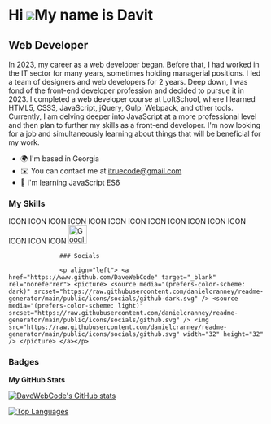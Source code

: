 Hi ![](https://user-images.githubusercontent.com/18350557/176309783-0785949b-9127-417c-8b55-ab5a4333674e.gif)My name is Davit
=============================================================================================================================

Web Developer
-------------

In 2023, my career as a web developer began. Before that, I had worked in the IT sector for many years, sometimes holding managerial positions. I led a team of designers and web developers for 2 years. Deep down, I was fond of the front-end developer profession and decided to pursue it in 2023. I completed a web developer course at LoftSchool, where I learned HTML5, CSS3, JavaScript, jQuery, Gulp, Webpack, and other tools. Currently, I am delving deeper into JavaScript at a more professional level and then plan to further my skills as a front-end developer. I'm now looking for a job and simultaneously learning about things that will be beneficial for my work.

*   🌍  I'm based in Georgia
*   ✉️  You can contact me at [itruecode@gmail.com](mailto:itruecode@gmail.com)
*   🧠  I'm learning JavaScript ES6
  
### My Skills 
<p align="left">
ICON ICON ICON ICON ICON ICON ICON ICON ICON ICON ICON ICON ICON ICON ICON 
                                <a href="https://cloud.google.com/" target="_blank" rel="noreferrer"><img src="https://raw.githubusercontent.com/danielcranney/readme-generator/main/public/icons/skills/googlecloud-colored.svg" width="36" height="36" alt="Google Cloud" /></a>
                    </p>
                    

                  ### Socials
                  
                  <p align="left"> <a href="https://www.github.com/DaveWebCode" target="_blank" rel="noreferrer"> <picture> <source media="(prefers-color-scheme: dark)" srcset="https://raw.githubusercontent.com/danielcranney/readme-generator/main/public/icons/socials/github-dark.svg" /> <source media="(prefers-color-scheme: light)" srcset="https://raw.githubusercontent.com/danielcranney/readme-generator/main/public/icons/socials/github.svg" /> <img src="https://raw.githubusercontent.com/danielcranney/readme-generator/main/public/icons/socials/github.svg" width="32" height="32" /> </picture> </a></p>

### Badges

<b>My GitHub Stats</b>

<a href="http://www.github.com/DaveWebCode"><img src="https://github-readme-stats.vercel.app/api?username=DaveWebCode&show_icons=true&hide=&count_private=true&title_color=0891b2&text_color=ffffff&icon_color=0891b2&bg_color=1c1917&hide_border=true&show_icons=true" alt="DaveWebCode's GitHub stats" /></a>

<a href="https://github.com/DaveWebCode" align="left"><img src="https://github-readme-stats.vercel.app/api/top-langs/?username=DaveWebCode&langs_count=10&title_color=0891b2&text_color=ffffff&icon_color=0891b2&bg_color=1c1917&hide_border=true&locale=en&custom_title=Top%20%Languages" alt="Top Languages" /></a>
